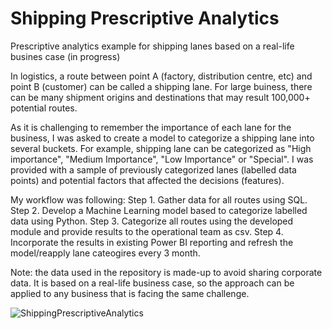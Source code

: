 # Shipping Prescriptive Analytics
Prescriptive analytics example for shipping lanes based on a real-life busines case (in progress)

In logistics, a route between point A (factory, distribution centre, etc) and point B (customer) can be called a shipping lane. 
For large buiness, there can be many shipment origins and destinations that may result 100,000+ potential routes. 

As it is challenging to remember the importance of each lane for the business, I was asked to create a model to categorize a shipping lane into several buckets. 
For example, shipping lane can be categorized as "High importance", "Medium Importance", "Low Importance" or "Special". 
I was provided with a sample of previously categorized lanes (labelled data points) and potential factors that affected the decisions (features). 

My workflow was following:
Step 1. Gather data for all routes using SQL. 
Step 2. Develop a Machine Learning model based to categorize labelled data using Python. 
Step 3. Categorize all routes using the developed module and provide results to the operational team as csv.
Step 4. Incorporate the results in existing Power BI reporting and refresh the model/reapply lane cateogires every 3 month. 

Note: the data used in the repository is made-up to avoid sharing corporate data. It is based on a real-life business case, so the approach can be applied to any business that is facing the same challenge. 

![ShippingPrescriptiveAnalytics](https://github.com/rosspetukhov/rosspetukhov/ShippingPrescriptiveAnalytics/blob/main/ShippingPrescriptiveAnalytics.jpg)
